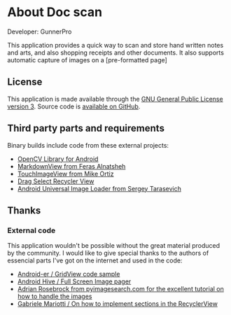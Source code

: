 About Doc scan
=======================

Developer: GunnerPro

This application provides a quick way to scan and store hand written notes and arts, and also shopping receipts and other documents. It also supports automatic capture of images on a [pre-formatted page]


License
-------

This application is made available through the [GNU General Public License version 3](http://www.gnu.org/licenses/gpl.txt). Source code is [available on GitHub](https://github.com/thgunner/OpenSourceProject/tree/master/DocScan).


Third party parts and requirements
----------------------------------

Binary builds include code from these external projects:

* [OpenCV Library for Android](http://www.opencv.org)
* [MarkdownView from Feras Alnatsheh](https://github.com/falnatsheh/MarkdownView)
* [TouchImageView from Mike Ortiz](https://github.com/MikeOrtiz/TouchImageView)
* [Drag Select Recycler View](https://github.com/afollestad/drag-select-recyclerview)
* [Android Universal Image Loader from Sergey Tarasevich](https://github.com/nostra13/Android-Universal-Image-Loader)

Thanks
------

### External code

This application wouldn't be possible without the great material produced by the community. I would like to give special thanks to the authors of essencial parts I've got on the internet and used in the code:

* [Android-er / GridView code sample](http://android-er.blogspot.com.br/2012/07/gridview-loading-photos-from-sd-card.html)
* [Android Hive / Full Screen Image pager](http://www.androidhive.info/2013/09/android-fullscreen-image-slider-with-swipe-and-pinch-zoom-gestures/)
* [Adrian Rosebrock from pyimagesearch.com for the excellent tutorial on how to handle the images](http://www.pyimagesearch.com/2014/09/01/build-kick-ass-mobile-document-scanner-just-5-minutes/)
* [Gabriele Mariotti / On how to implement sections in the RecyclerView](https://gist.github.com/gabrielemariotti/e81e126227f8a4bb339c)
